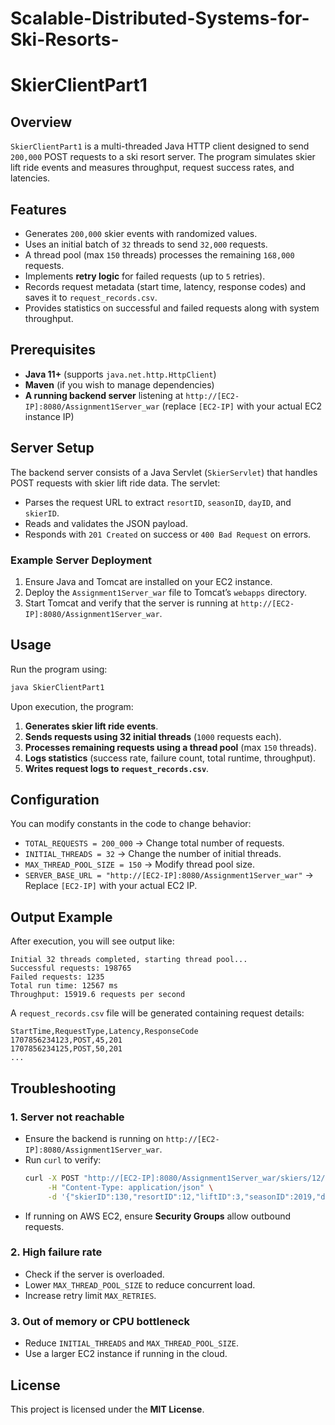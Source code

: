 # Scalable-Distributed-Systems-for-Ski-Resorts-
# SkierClientPart1

## Overview
`SkierClientPart1` is a multi-threaded Java HTTP client designed to send `200,000` POST requests to a ski resort server. The program simulates skier lift ride events and measures throughput, request success rates, and latencies.

## Features
- Generates `200,000` skier events with randomized values.
- Uses an initial batch of `32` threads to send `32,000` requests.
- A thread pool (max `150` threads) processes the remaining `168,000` requests.
- Implements **retry logic** for failed requests (up to `5` retries).
- Records request metadata (start time, latency, response codes) and saves it to `request_records.csv`.
- Provides statistics on successful and failed requests along with system throughput.

## Prerequisites
- **Java 11+** (supports `java.net.http.HttpClient`)
- **Maven** (if you wish to manage dependencies)
- **A running backend server** listening at `http://[EC2-IP]:8080/Assignment1Server_war` (replace `[EC2-IP]` with your actual EC2 instance IP)

## Server Setup
The backend server consists of a Java Servlet (`SkierServlet`) that handles POST requests with skier lift ride data. The servlet:
- Parses the request URL to extract `resortID`, `seasonID`, `dayID`, and `skierID`.
- Reads and validates the JSON payload.
- Responds with `201 Created` on success or `400 Bad Request` on errors.

### Example Server Deployment
1. Ensure Java and Tomcat are installed on your EC2 instance.
2. Deploy the `Assignment1Server_war` file to Tomcat’s `webapps` directory.
3. Start Tomcat and verify that the server is running at `http://[EC2-IP]:8080/Assignment1Server_war`.

## Usage
Run the program using:
```sh
java SkierClientPart1
```

Upon execution, the program:
1. **Generates skier lift ride events**.
2. **Sends requests using 32 initial threads** (`1000` requests each).
3. **Processes remaining requests using a thread pool** (max `150` threads).
4. **Logs statistics** (success rate, failure count, total runtime, throughput).
5. **Writes request logs to `request_records.csv`**.

## Configuration
You can modify constants in the code to change behavior:
- `TOTAL_REQUESTS = 200_000` → Change total number of requests.
- `INITIAL_THREADS = 32` → Change the number of initial threads.
- `MAX_THREAD_POOL_SIZE = 150` → Modify thread pool size.
- `SERVER_BASE_URL = "http://[EC2-IP]:8080/Assignment1Server_war"` → Replace `[EC2-IP]` with your actual EC2 IP.

## Output Example
After execution, you will see output like:
```
Initial 32 threads completed, starting thread pool...
Successful requests: 198765
Failed requests: 1235
Total run time: 12567 ms
Throughput: 15919.6 requests per second
```
A `request_records.csv` file will be generated containing request details:
```
StartTime,RequestType,Latency,ResponseCode
1707856234123,POST,45,201
1707856234125,POST,50,201
...
```

## Troubleshooting
### 1. Server not reachable
- Ensure the backend is running on `http://[EC2-IP]:8080/Assignment1Server_war`.
- Run `curl` to verify:
  ```sh
  curl -X POST "http://[EC2-IP]:8080/Assignment1Server_war/skiers/12/seasons/2019/day/1/skier/130" \
       -H "Content-Type: application/json" \
       -d '{"skierID":130,"resortID":12,"liftID":3,"seasonID":2019,"dayID":1,"time":120}'
  ```
- If running on AWS EC2, ensure **Security Groups** allow outbound requests.

### 2. High failure rate
- Check if the server is overloaded.
- Lower `MAX_THREAD_POOL_SIZE` to reduce concurrent load.
- Increase retry limit `MAX_RETRIES`.

### 3. Out of memory or CPU bottleneck
- Reduce `INITIAL_THREADS` and `MAX_THREAD_POOL_SIZE`.
- Use a larger EC2 instance if running in the cloud.

## License
This project is licensed under the **MIT License**.

